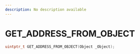 ```yaml
---
description: No description available 
---
```


# GET_ADDRESS_FROM_OBJECT

```cpp
uintptr_t GET_ADDRESS_FROM_OBJECT(Object _Object);
```